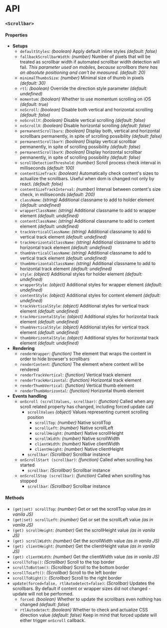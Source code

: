 # API

### `<Scrollbar>`
#### Properties
* **Setups**
    * `defaultStyles`: _(boolean)_ Apply default inline styles _(default: false)_
    * `fallbackScrollbarWidth`: _(number)_ Number of pixels that will be treated as scrollbar width if automated scrollbar width detection will fail. _This parameter used on mobiles, because scrollbars there has an absolute positioning and can't be measured._ _(default: 20)_
    * `minimalThumbsSize`: _(number)_ Minimal size of thumb in pixels _(default: 30)_
    * `rtl`: _(boolean)_ Override the direction style parameter _(default: undefined)_
    * `momentum`: _(boolean)_ Whether to use momentum scrolling on iOS _(default: true)_
    * `noScroll`: _(boolean)_ Disable both vertical and horizontal scrolling _(default: false)_
    * `noScrollY`: _(boolean)_ Disable vertical scrolling _(default: false)_
    * `noScrollX`: _(boolean)_ Disable horizontal scrolling _(default: false)_
    * `permanentScrollbars`: _(boolean)_ Display both, vertical and horizontal scrollbars permanently, in spite of scrolling possibility _(default: false)_
    * `permanentScrollbarY`: _(boolean)_ Display vertical scrollbar permanently, in spite of scrolling possibility  _(default: false)_
    * `permanentScrollbarX`: _(boolean)_ Display horizontal scrollbar permanently, in spite of scrolling possibility  _(default: false)_
    * `scrollDetectionThreshold`: _(number)_ Scroll process check interval in milliseconds _(default: 100)_
    * `contentSizeTrack`: _(boolean)_ Automatically check content's sizes to actualize the scrollbars. Useful when dom is changed not only by react. _(default: false)_
    * `contentSizeTrackInterval`: _(number)_ Interval between content's size check, in milliseconds _(default: 200)_
    * `className`: _(string)_ Additional classname to add to holder element _(default: undefined)_
    * `wrapperClassName`: _(string)_ Additional classname to add to wrapper element _(default: undefined)_
    * `contentClassName`: _(string)_ Additional classname to add to content element _(default: undefined)_
    * `trackVerticalClassName`: _(string)_ Additional classname to add to vertical track element _(default: undefined)_
    * `trackHorizontalClassName`: _(string)_ Additional classname to add to horizontal track element _(default: undefined)_
    * `thumbVerticalClassName`: _(string)_ Additional classname to add to vertical track element _(default: undefined)_
    * `thumbHorizontalClassName`: _(string)_ Additional classname to add to horizontal track element _(default: undefined)_
    * `style`: _(object)_ Additional styles for holder element _(default: undefined)_
    * `wrapperStyle`: _(object)_ Additional styles for wrapper element _(default: undefined)_
    * `contentStyle`: _(object)_ Additional styles for content element _(default: undefined)_
    * `trackVerticalStyle`: _(object)_ Additional styles for vertical track element _(default: undefined)_
    * `trackHorizontalStyle`: _(object)_ Additional styles for horizontal track element _(default: undefined)_
    * `thumbVerticalStyle`: _(object)_ Additional styles for vertical track element _(default: undefined)_
    * `thumbHorizontalStyle`: _(object)_ Additional styles for horizontal track element _(default: undefined)_
* **Rendering**
    * `renderWrapper`: _(function)_ The element that wraps the content in order to hide browser's scrollbars
    * `renderContent`: _(function)_ The element where content will be rendered
    * `renderTrackVertical`: _(function)_ Vertical track element
    * `renderTrackHorizontal`: _(function)_ Horizontal track element
    * `renderThumbVertical`: _(function)_ Vertical thumb element
    * `renderThumbHorizontal`: _(function)_ Horizontal thumb element
* **Events handling**
    * `onScroll (scrollValues, scrollbar)`: _(function)_ Called when any scroll related property has changed, including forced update call
        * `scrollValues`  _(object)_ Values representing current scrolling position
            * `scrollTop`: _(number)_ Native scrollTop
            * `scrollLeft`: _(number)_ Native scrollLeft
            * `scrollHeight`: _(number)_ Native scrollHeight
            * `scrollWidth`: _(number)_ Native scrollWidth
            * `clientWidth`: _(number)_ Native clientWidth
            * `clientHeight`: _(number)_ Native clientHeight
        * `scrollbar`: _(Scrollbar)_ Scrollbar instance
    * `onScrollStart (scrollbar)`: _(function)_ Called when scrolling has started
        * `scrollbar`: _(Scrollbar)_ Scrollbar instance
    * `onScrollStop (scrollbar)`: _(function)_ Called when scrolling has stopped
        * `scrollbar`: _(Scrollbar)_ Scrollbar instance


#### Methods
* `(get|set) scrollTop`: _(number)_ Get or set the scrollTop value _(as in vanila JS)_
* `(get|set) scrollLeft`: _(number)_ Get or set the scrollLeft value _(as in vanila JS)_
* `(get) scrollHeight`: _(number)_ Get the scrollHeight value _(as in vanila JS)_
* `(get) scrollWidth`: _(number)_ Get the scrollWidth value _(as in vanila JS)_
* `(get) clientHeight`: _(number)_ Get the clientHeight value _(as in vanila JS)_
* `(get) clientWidth`: _(number)_ Get the clientWidth value _(as in vanila JS)_
* `scrollToTop()`: _(Scrollbar)_ Scroll to the top border
* `scrollToBottom()`: _(Scrollbar)_ Scroll to the bottom border
* `scrollToLeft()`: _(Scrollbar)_ Scroll to the left border
* `scrollToRight()`: _(Scrollbar)_ Scroll to the right border
* `update(forced=false, rtlAutodetect=false)`: _(Scrollbar)_ Updates the scrollbars. By default if content or wrapper sizes did not changed - update will not be performed.
    * `forced`: _(boolean)_ Whether to update the scrollbars even nothing has changed _(default: false)_
    * `rtlAutodetect`: _(boolean)_ Whether to check and actualize CSS direction value _(default: false)_
Keep in mind that forced update will either trigger `onScroll` callback.  
